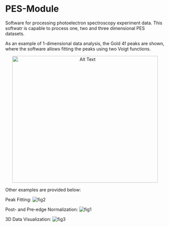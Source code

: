 # PES-Module
Software for processing photoelectron spectroscopy experiment data. This softwatr is capable to process one, two and three dimensional PES datasets.

As an example of 1-dimensional data analysis, the Gold 4f peaks are shown, where the software allows fitting the peaks using two Voigt functions.

<div align="center">
<img src="https://github.com/user-attachments/assets/89b2bbf0-7650-48b3-868b-29912126a89b" alt="Alt Text" width="460" height="400">
</div>

Other examples are provided below:

Peak Fitting:
![fig2](https://github.com/user-attachments/assets/c7b5c026-de94-46d9-acfe-2a96c15fe59a)

Post- and Pre-edge Normalization:
![fig1](https://github.com/user-attachments/assets/51c9f0e3-2b1d-4262-964d-873c603e2ad3)

3D Data Visualization:
![fig3](https://github.com/user-attachments/assets/5581d0b9-25f4-454f-b222-3a45542f5b19)

